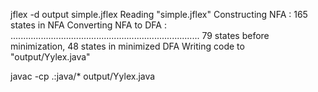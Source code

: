 jflex -d output simple.jflex
Reading "simple.jflex"
Constructing NFA : 165 states in NFA
Converting NFA to DFA : 
...........................................................................
79 states before minimization, 48 states in minimized DFA
Writing code to "output/Yylex.java"

javac -cp .:java/* output/Yylex.java

